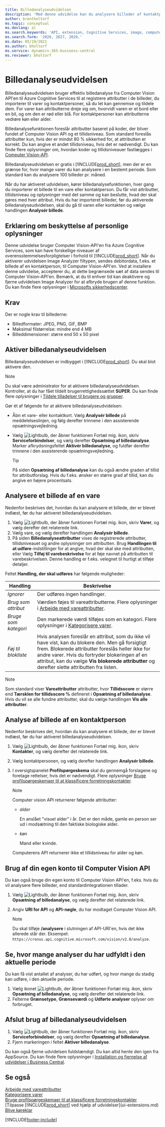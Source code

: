 ```yaml
---
title: Billedanalyseudvidelsen
description: 'Med denne udvidelse kan du analysere billeder af kontaktpersoner og varer for at finde attributter, så du hurtigt kan tildele dem i Business Central.'
author: brentholtorf
ms.topic: conceptual
ms.devlang: al
ms.search.keywords: 'API, extension, Cognitive Services, image, computer vision, attribute, tag, recognition'
ms.search.form: '2026, 2027, 2029,'
ms.date: 05/19/2021
ms.author: bholtorf
ms.service: dynamics-365-business-central
ms.reviewer: bholtorf
---
```


# Billedanalyseudvidelsen

Billedanalyseudvidelsen bruger effektiv billedanalyse fra Computer Vision API'en til Azure Cognitive Services til at registrere attributter i de billeder, du importerer til varer og kontaktpersoner, så du let kan gennemse og tildele dem. For varer kan attributterne dreje sig om, hvorvidt varen er et bord eller en bil, og om den er rød eller blå. For kontaktpersoner kan attributterne vedrøre køn eller alder.

Billedanalysefunktionen foreslår attributter baseret på koder, der bliver fundet af Computer Vision API og et tillidsniveau. Som standard foreslås attributter kun, hvis der er mindst 80 % sikkerhed for, at attributten er korrekt. Du kan angive et andet tillidsniveau, hvis det er nødvendigt. Du kan finde flere oplysninger om, hvordan koder og tillidsniveauer fastlægges i [Computer Vision-API](https://go.microsoft.com/fwlink/?linkid=851476).  

Billedanalyseudvidelsen er gratis i [!INCLUDE[prod_short](includes/prod_short.md)], men der er en grænse for, hvor mange varer du kan analysere i en bestemt periode. Som standard kan du analysere 100 billeder pr. måned.

Når du har aktiveret udvidelsen, kører billedanalysefunktionen, hver gang du importerer et billede til en vare eller kontaktperson. Du får vist attributter, tillidsniveau og oplysninger med det samme og kan beslutte, hvad der skal gøres med hver attribut. Hvis du har importeret billeder, før du aktiverede billedanalyseudvidelsen, skal du gå til varen eller kontakten og vælge handlingen **Analysér billede**.  

## Erklæring om beskyttelse af personlige oplysninger

Denne udvidelse bruger Computer Vision-API'en fra Azure Cognitive Services, som kan have forskellige niveauer af overensstemmelsesforpligtelser i forhold til [!INCLUDE[prod_short](includes/prod_short.md)]. Når du aktiverer udvidelsen Image Analyzer filtypen, sendes debitordata, f.eks. et billede af en kontaktperson, til Computer Vision-API'en. Ved at installere denne udvidelse, accepterer du, at dette begrænsede sæt af data sendes til Computer Vision-API'en. Bemærk, at du til enhver tid kan deaktivere og fjerne udvidelsen Image Analyzer for at afbryde brugen af denne funktion. Du kan finde flere oplysninger i [Microsofts sikkerhedscenter](https://go.microsoft.com/fwlink/?linkid=851463).

## Krav

Der er nogle krav til billederne:

* Billedformater: JPEG, PNG, GIF, BMP  
* Maksimal filstørrelse: mindre end 4 MB  
* Billeddimensioner: større end 50 x 50 pixel  

## Aktiver billedanalyseudvidelsen

Billedanalyseudvidelsen er indbygget i [!INCLUDE[prod_short](includes/prod_short.md)]. Du skal blot aktivere den.

> [!NOTE]  
> Du skal være administrator for at aktivere billedanalyseudvidelsen. Kontroller, at du har fået tildelt brugerrettighedssættet **SUPER**. Du kan finde flere oplysninger i [Tildele tilladelser til brugere og grupper](ui-define-granular-permissions.md).

Gør ét af følgende for at aktivere billedanalyseudvidelsen:

* Åbn et vare- eller kontaktkort. Vælg **Analysér billede** på meddelelseslinjen, og følg derefter trinnene i den assisterende opsætningsvejledning.  
* Vælg ![Lightbulb, der åbner funktionen Fortæl mig.](media/ui-search/search_small.png "Fortæl mig, hvad du vil foretage dig") ikon, skriv **Serviceforbindelser**, og vælg derefter **Opsætning af billedanalyse**. Marker afkrydsningsfeltet **Aktivér billedanalyse**, og fuldfør derefter trinnene i den assisterende opsætningsvejledning.  

    > [!TIP]  
    > På siden **Opsætning af billedanalyse** kan du også ændre graden af tillid for attributforslag. Hvis du f.eks. ønsker en større grad af tillid, kan du angive en højere procentsats.

## Analysere et billede af en vare

Nedenfor beskrives det, hvordan du kan analysere et billede, der er blevet indlæst, før du har aktiveret billedanalyseudvidelsen.  

1. Vælg ![Lightbulb, der åbner funktionen Fortæl mig.](media/ui-search/search_small.png "Fortæl mig, hvad du vil foretage dig") ikon, skriv **Varer**, og vælg derefter det relaterede link.  
2. Vælg vare, og vælg derefter handlingen **Analysér billede**.  
3. På siden **Billedanalyseattributter** vises de registrerede attributter, tillidsniveauet og andre oplysninger om attributten. Brug **Handlingen til at udføre**-indstillinger for at angive, hvad der skal ske med attributten, eller Vælg **Tilføj til varebeskrivelse** for at føje navnet på attributten til varebeskrivelsen. Denne handling er f.eks. velegnet til hurtigt at tilføje detaljer.

Feltet **Handling, der skal udføres** har følgende muligheder:

| Handling | Beskrivelse |
| ------ | ----------- |
| *Ignorer* | Der udføres ingen handlinger. |
| *Brug som attribut* | Værdien føjes til vareattributterne. Flere oplysninger i [Arbejde med vareattributter](inventory-how-work-item-attributes.md). |
| *Bruge som kategori* | Den markerede værdi tilføjes som en kategori. Flere oplysninger i [Kategorisere varer](inventory-how-categorize-items.md). |
| *Føj til blokliste* | Hvis analysen foreslår en attribut, som du ikke vil have vist, kan du blokere den. Men gå forsigtigt frem. Blokerede attributter foreslås heller ikke for andre varer. Hvis du fortryder blokeringen af en attribut, kan du vælge **Vis blokerede attributter** og derefter slette attributten fra listen. |

> [!NOTE]  
> Som standard viser **Vareattributter** attributter, hvor **Tillidsscore** er større end **Tærsklen for tillidsscore %** defineret i **Opsætning af billedanalyse**. Hvis du vil se alle fundne attributter, skal du vælge handlingen **Vis alle attributter**.

## Analyse af billede af en kontaktperson

Nedenfor beskrives det, hvordan du kan analysere et billede, der er blevet indlæst, før du har aktiveret billedanalyseudvidelsen.  

1. Vælg ![Lightbulb, der åbner funktionen Fortæl mig.](media/ui-search/search_small.png "Fortæl mig, hvad du vil foretage dig") ikon, skriv **Kontakter**, og vælg derefter det relaterede link.  
2. Vælg kontaktpersonen, og vælg derefter handlingen **Analysér billede**.  
3. I oversigtspanelet **Profilspørgeskema** skal du gennemgå forslagene og foretage rettelser, hvis det er nødvendigt. Flere oplysninger [Bruge profilspørgeskemaer til at klassificere forretningskontakter](marketing-create-contact-profile-questionnaire.md).  

    > [!NOTE]  
    >
    > Computer vision API returnerer følgende attributter:
    >
    > * *alder*
    >
    >     En anslået "visuel alder" i år. Det er den måde, gamle en person ser ud i modsætning til den faktiske biologiske alder.
    > * *køn*
    >
    >    Mand eller kvinde.
    >
    > Computerens API returnerer ikke et tillidsniveau for alder og køn.
  
## Brug af din egen konto til Computer Vision API

Du kan også bruge din egen konto til Computer Vision API'en, f.eks. hvis du vil analysere flere billeder, end standardintegrationen tillader.

1. Vælg ![Lightbulb, der åbner funktionen Fortæl mig.](media/ui-search/search_small.png "Fortæl mig, hvad du vil foretage dig") ikon, skriv **Opsætning af billedanalyse**, og vælg derefter det relaterede link.
2. Angiv **URI for API** og **API-nøgle**, du har modtaget Computer Vision API.  

    > [!NOTE]  
    > Du skal tilføje **/analysere** i slutningen af API-URI'en, hvis det ikke allerede står der. Eksempel: ```https://cronus.api.cognitive.microsoft.com/vision/v2.0/analyze```.

## Se, hvor mange analyser du har udfyldt i den aktuelle periode

Du kan få vist antallet af analyser, du har udført, og hvor mange du stadig kan udføre, i den aktuelle periode.  

1. Vælg ikonet ![Lightbulb, der åbner funktionen Fortæl mig.](media/ui-search/search_small.png "Fortæl mig, hvad du vil foretage dig") ikon, skriv **Opsætning af billedanalyse**, og vælg derefter det relaterede link.
2. Felterne **Grænsetype**, **Grænseværdi** og **Udførte analyser** oplyser om forbruget.  

## Afslut brug af billedanalyseudvidelsen

1. Vælg ![Lightbulb, der åbner funktionen Fortæl mig.](media/ui-search/search_small.png "Fortæl mig, hvad du vil foretage dig") ikon, skriv **Serviceforbindelser**, og vælg derefter **Opsætning af billedanalyse**.  
2. Fjern markeringen i feltet **Aktiver billedanalyse**.  

Du kan også fjerne udvidelsen fuldstændigt. Du kan altid hente den igen fra AppSource. Du kan finde flere oplysninger i [Installation og fjernelse af udvidelser i Business Central](ui-extensions-install-uninstall.md#uninstall-an-app).  

## Se også

[Arbejde med vareattributter](inventory-how-work-item-attributes.md)  
[Kategorisere varer](inventory-how-categorize-items.md)  
[Bruge profilspørgeskemaer til at klassificere forretningskontakter](marketing-create-contact-profile-questionnaire.md)  
[Tilpasse [!INCLUDE[prod_short](includes/prod_short.md)] ved hjælp af udvidelser](ui-extensions.md)  
[Blive køreklar](ui-get-ready-business.md)  

[!INCLUDE[footer-include](includes/footer-banner.md)]
